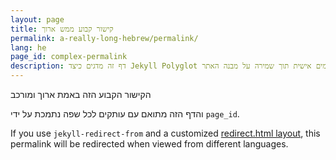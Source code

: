 ```yaml
---
layout: page
title: קישור קבוע ממש ארוך
permalink: a-really-long-hebrew/permalink/
lang: he
page_id: complex-permalink
description: דף זה מדגים כיצד Jekyll Polyglot יכול ליצור ולתחזק קישורים קבועים מותאמים אישית תוך שמירה על מבנה האתר.
---
```


הקישור הקבוע הזה באמת ארוך ומורכב

והדף הזה מתואם עם עותקים לכל שפה נתמכת על ידי `page_id`.

If you use `jekyll-redirect-from` and a customized [redirect.html layout](https://github.com/untra/polyglot/blob/master/site/_layouts/redirect.html), this permalink will be redirected when viewed from different languages.